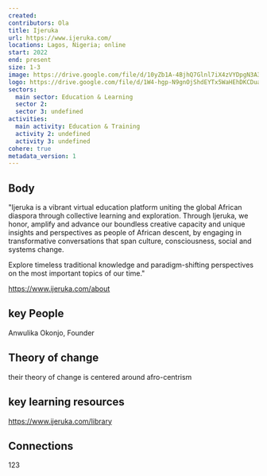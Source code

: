 ```yaml
---
created:
contributors: Ola
title: Ijeruka
url: https://www.ijeruka.com/ 
locations: Lagos, Nigeria; online
start: 2022
end: present
size: 1-3
image: https://drive.google.com/file/d/10yZb1A-4BjhQ7Glnl7iX4zVYDpgN3A3k/view?usp=drive_link 
logo: https://drive.google.com/file/d/1W4-hgp-N9gnOjShdEYTx5WaHEhDKCDua/view?usp=drive_link
sectors:
  main sector: Education & Learning
  sector 2: 
  sector 3: undefined
activities: 
  main activity: Education & Training
  activity 2: undefined
  activity 3: undefined
cohere: true
metadata_version: 1
---
```



## Body

"Ijeruka is a vibrant virtual education platform uniting the global African diaspora through collective learning and exploration. Through Ijeruka, we honor, amplify and advance our boundless creative capacity and unique insights and perspectives as people of African descent, by engaging in transformative conversations that span culture, consciousness, social and systems change.

Explore timeless traditional knowledge and paradigm-shifting perspectives on the most important topics of our time."

https://www.ijeruka.com/about 

## key People

Anwulika Okonjo, Founder

## Theory of change

their theory of change is centered around afro-centrism

## key learning resources

https://www.ijeruka.com/library

## Connections

123

